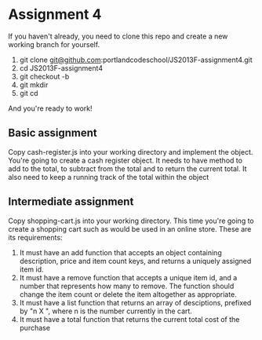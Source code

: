 # Assignment 4

If you haven't already, you need to clone this repo and create a new working branch for yourself.

1. git clone git@github.com:portlandcodeschool/JS2013F-assignment4.git
2. cd JS2013F-assignment4
3. git checkout -b <your lastname>
4. git mkdir <your lastname>
5. git cd <your lastname>

And you're ready to work!

## Basic assignment

Copy cash-register.js into your working directory and implement the object. You're going to create a cash register object. It needs to have method to add to the total, to subtract from the total and to return the current total. It also need to keep a running track of the total within the object

## Intermediate assignment

Copy shopping-cart.js into your working directory. This time you're going to create a shopping cart such as would be used in an online store. These are its requirements:

1. It must have an add function that accepts an object containing description, price and item count keys, and returns a uniquely assigned item id.
2. It must have a remove function that accepts a unique item id, and a number that represents how many to remove. The function should change the item count or delete the item altogether as appropriate.
3. It must have a list function that returns an array of desciptions, prefixed by "n X ", where n is the number currently in the cart.
4. It must have a total function that returns the current total cost of the purchase